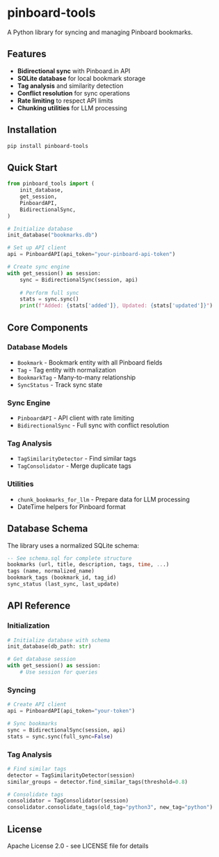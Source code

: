 # pinboard-tools

A Python library for syncing and managing Pinboard bookmarks.

## Features

- **Bidirectional sync** with Pinboard.in API
- **SQLite database** for local bookmark storage
- **Tag analysis** and similarity detection
- **Conflict resolution** for sync operations
- **Rate limiting** to respect API limits
- **Chunking utilities** for LLM processing

## Installation

```bash
pip install pinboard-tools
```

## Quick Start

```python
from pinboard_tools import (
    init_database,
    get_session,
    PinboardAPI,
    BidirectionalSync,
)

# Initialize database
init_database("bookmarks.db")

# Set up API client
api = PinboardAPI(api_token="your-pinboard-api-token")

# Create sync engine
with get_session() as session:
    sync = BidirectionalSync(session, api)
    
    # Perform full sync
    stats = sync.sync()
    print(f"Added: {stats['added']}, Updated: {stats['updated']}")
```

## Core Components

### Database Models

- `Bookmark` - Bookmark entity with all Pinboard fields
- `Tag` - Tag entity with normalization
- `BookmarkTag` - Many-to-many relationship
- `SyncStatus` - Track sync state

### Sync Engine

- `PinboardAPI` - API client with rate limiting
- `BidirectionalSync` - Full sync with conflict resolution

### Tag Analysis

- `TagSimilarityDetector` - Find similar tags
- `TagConsolidator` - Merge duplicate tags

### Utilities

- `chunk_bookmarks_for_llm` - Prepare data for LLM processing
- DateTime helpers for Pinboard format

## Database Schema

The library uses a normalized SQLite schema:

```sql
-- See schema.sql for complete structure
bookmarks (url, title, description, tags, time, ...)
tags (name, normalized_name)
bookmark_tags (bookmark_id, tag_id)
sync_status (last_sync, last_update)
```

## API Reference

### Initialization

```python
# Initialize database with schema
init_database(db_path: str)

# Get database session
with get_session() as session:
    # Use session for queries
```

### Syncing

```python
# Create API client
api = PinboardAPI(api_token="your-token")

# Sync bookmarks
sync = BidirectionalSync(session, api)
stats = sync.sync(full_sync=False)
```

### Tag Analysis

```python
# Find similar tags
detector = TagSimilarityDetector(session)
similar_groups = detector.find_similar_tags(threshold=0.8)

# Consolidate tags
consolidator = TagConsolidator(session)
consolidator.consolidate_tags(old_tag="python3", new_tag="python")
```

## License

Apache License 2.0 - see LICENSE file for details